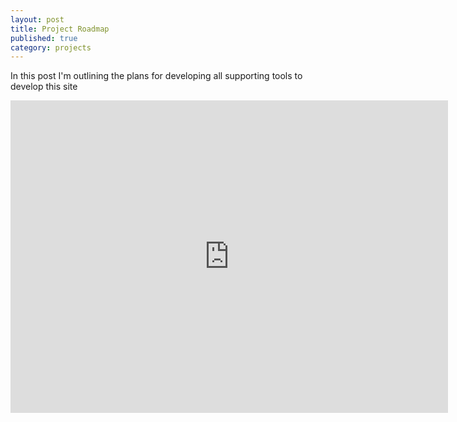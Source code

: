 ```yaml
---
layout: post
title: Project Roadmap
published: true
category: projects
---
```


In this post I'm outlining the plans for developing all supporting tools to develop this site

<iframe width="700" height="500" frameborder="0" scrolling="no" src="https://onedrive.live.com/embed?cid=6FA48F92039C491C&resid=6FA48F92039C491C%2154909&authkey=ACo1y-VSsCEKkco&em=2&wdAllowInteractivity=False&ActiveCell='Tooling'!B5&wdHideHeaders=True"></iframe>
